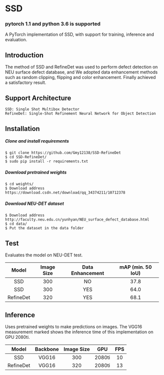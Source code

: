 # SSD
### pytorch 1.1 and python 3.6 is supported
A PyTorch implementation of SSD, with support for training, inference and evaluation.

## Introduction
The method of SSD and RefineDet was used to perform defect detection on NEU surface defect database, and We adopted data enhancement methods such as random clipping, flipping and color enhancement. Finally achieved a satisfactory result.

## Support Architecture

    SSD: Single Shot Multibox Detector
    RefineDet: Single-Shot Refinement Neural Network for Object Detection

## Installation
##### Clone and install requirements
    $ git clone https://github.com/Gmy12138/SSD-RefineDet
    $ cd SSD-RefineDet/
    $ sudo pip install -r requirements.txt

##### Download pretrained weights
    $ cd weights/
    $ Download address   https://download.csdn.net/download/qq_34374211/10712378

##### Download NEU-DET dataset
    $ Download address    http://faculty.neu.edu.cn/yunhyan/NEU_surface_defect_database.html
    $ cd data/
    $ Put the dataset in the data folder
    
## Test
Evaluates the model on NEU-DET test.

| Model      |Image Size|   Data Enhancement      | mAP (min. 50 IoU) |
|:----------:|:--------:|:-----------------------:|:-----------------:|
| SSD        |300       |      NO                 | 37.8              |
| SSD        |300       |      YES                | 64.0              |
| RefineDet  |320       |      YES                | 68.1              |


## Inference
Uses pretrained weights to make predictions on images. The VGG16 measurement marked shows the inference time of this implementation on GPU 2080ti.

| Model      |Backbone    |  Image Size     | GPU      | FPS      |
|:----------:|:----------:|:---------------:|:--------:|:--------:|
| SSD        | VGG16      |     300         | 2080ti   |   10     |
| RefineDet  | VGG16      |     320         | 2080ti   |   13     |






